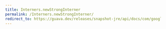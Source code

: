 ```yaml
---
title: Interners.newStrongInterner
permalink: /Interners.newStrongInterner/
redirect_to: https://guava.dev/releases/snapshot-jre/api/docs/com/google/common/collect/Interners.html#newStrongInterner--
---
```

